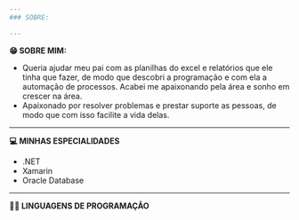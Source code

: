```yaml
---
### SOBRE:

---
```

<b> 😁 SOBRE MIM: </b>
- Queria ajudar meu pai com as planilhas do excel e relatórios que ele tinha que fazer, de modo que descobri a programação e com ela a automação de processos. Acabei me apaixonando pela área e sonho em crescer na área.
- Apaixonado por resolver problemas e prestar suporte as pessoas, de modo que com isso facilite a vida delas.

---
<b> 💻 MINHAS ESPECIALIDADES </b>
- .NET
- Xamarin
- Oracle Database

---
<b> 👨‍💻 LINGUAGENS DE PROGRAMAÇÃO </b>

